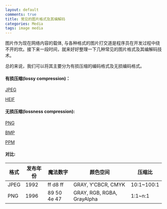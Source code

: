 ```yaml
---
layout: default
comments: true
title: 常见的图片格式及其编解码
categories: Media
tags: image media
---
```


图片作为现在网络内容的载体, 与各种格式的图片打交道是程序员在开发过程中绕不开的坎。接下来一段时间，就来好好整理一下几种常见的图片格式及其编解码技术。

总的来说，我们可以将其主要分为有损压缩的编码格式及无损编码格式。

#### 有损压缩(lossy compression)：

[JPEG](/media/2019/01/10/jpeg-file-format/)

[HEIF](/media/2019/02/10/heif-file-format/)

#### 无损压缩(lossness compression):

[PNG](/media/2019/01/24/png-file-format/)

[BMP](/media/2019/01/30/bmp-and-ppm-file-format/)

[PPM](/media/2019/01/30/bmp-and-ppm-file-format/)

#### 对比:

| 格式 | 发布年份 | 魔法数字 | 颜色空间 | 压缩比 |
|------|------|---------|----------|-------|
|JPEG | 1992 | ff d8 ff | GRAY, Y′CBCR, CMYK | 10:1~100:1 |
|PNG | 1996 | 89 50 4e 47 | GRAY, RGB, RGBA, GrayAlpha| 1:1~n:1 |